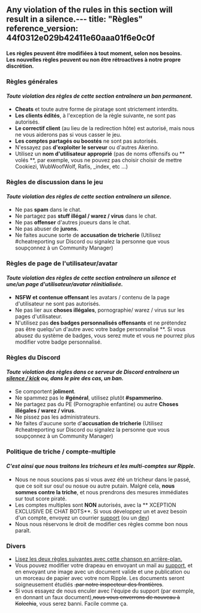 Any violation of the rules in this section will result in a silence.---
title: "Règles"
reference_version: 44f0312e029b42411e60aaa01f6e0c0f
---
<h4 class="cenetered">Les règles peuvent être modifiées à tout moment, selon nos besoins.<br>Les nouvelles règles peuvent ou non être rétroactives à notre propre discrétion.</h4>

<h3><i class="game icon"></i> Règles générales</h3>

#### _Toute violation des règles de cette section entraînera un **ban permanent**._

* **Cheats** et toute autre forme de piratage sont strictement interdits.
* **Les clients édités**, à l'exception de la règle suivante, ne sont pas autorisés.
* **Le correctif client** (au lieu de la redirection hôte) est autorisé, mais nous ne vous aiderons pas si vous casser le jeu.
* **Les comptes partagés ou boostés** ne sont pas autorisés.
* N'essayez pas **d'exploiter le serveur** ou d'autres Akerino.
* Utilisez un **nom d'utilisateur approprié** (pas de noms offensifs ou ** volés **, par exemple, vous ne pouvez pas choisir choisir de mettre Cookiezi, WubWoofWolf, Rafis, _index, etc ...)

<h3><i class="comment icon"></i> Règles de discussion dans le jeu</h3>

#### _Toute violation des règles de cette section entraînera un **silence**._

* Ne pas **spam** dans le chat.
* Ne partagez pas **stuff illégal / warez / virus** dans le chat.
* Ne pas **offenser** d'autres joueurs dans le chat.
* Ne pas abuser de **jurons.**
* Ne faites aucune sorte de **accusation de tricherie** (Utilisez #cheatreporting sur Discord ou signalez la personne que vous soupçonnez à un Community Manager)


<h3><i class="user icon"></i> Règles de page de l'utilisateur/avatar</h3>

#### _Toute violation des règles de cette section entraînera un **silence et une/un page d'utilisateur/avatar réinitialisée**._

* **NSFW et contenue offensant** les avatars / contenu de la page d'utilisateur ne sont pas autorisés.
* Ne pas lier aux **choses illégales**, pornographie/ warez / virus sur les pages d'utilisateur.
* N'utilisez pas **des badges personnalisés offensants** et ne prétendez pas être quelqu'un d'autre avec votre badge personnalisé **. Si vous abusez du système de badges, vous serez mute et vous ne pourrez plus modifier votre badge personnalisé.

<h3><i class="comment icon"></i> Règles du Discord</h3>

#### _Toute violation des règles dans ce serveur de Discord entraînera un <u>silence / kick</u> ou, dans le pire des cas, un **ban**._

* Se comportent **joliment**.
* Ne spammez pas le **#général**, utilisez plutôt **#spammerino**.
* Ne partagez pas du PE (Pornographie enfantine) ou autre **Choses illégales / warez / virus**.
* Ne pissez pas les administrateurs.
* Ne faites d'aucune sorte d'**accusation de tricherie** (Utilisez #cheatreporting sur Discord ou signalez la personne que vous soupçonnez à un Community Manager)

<h3><i class="file text outline icon"></i> Politique de triche / compte-multiple</h3>

#### _C'est ainsi que nous traitons les tricheurs et les multi-comptes sur Ripple._

* Nous ne nous soucions pas si vous avez été un tricheur dans le passé, que ce soit sur osu! ou nosue ou autre putain. 
Malgré cela, **nous sommes contre la triche**, et nous prendrons des mesures immédiates sur tout score piraté.
* Les comptes multiples sont **NON** autorisés, avec la ** XCEPTION EXCLUSIVE DE CHAT BOTS**. Si vous développez un et avez besoin d'un compte, envoyez un courrier [support](mailto:support@ripple.moe) (ou un [dev](mailto:howl@ripple.moe))
* Nous nous réservons le droit de modifier ces règles comme bon nous paraît.

<h3><i class="list layout icon"></i> Divers</h3>

* [Lisez les deux règles suivantes avec cette chanson en arrière-plan.](https://www.youtube.com/watch?v=OBQE_TNI7zw)
* Vous pouvez modifier votre drapeau en envoyant un mail au [support](mailto:support@ripple.moe), et en envoyant une image avec un document valide et une publication ou un morceau de papier avec votre nom Ripple. Les documents seront soigneusement étudiés ~~.par notre inspecteur des frontières~~.
* Si vous essayez de nous enculer avec l'équipe du support (par exemple, en donnant un faux document),~~nous vous enverrons de nouveau à Kolechia~~, vous serez banni. Facile comme ça.
